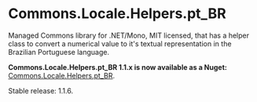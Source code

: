 Commons.Locale.Helpers.pt_BR
============================

Managed Commons library for .NET/Mono, MIT licensed, that has a helper class to convert a numerical value to it's textual representation in the Brazilian Portuguese language.

__Commons.Locale.Helpers.pt_BR 1.1.x is now available as a Nuget:__ [Commons.Locale.Helpers.pt_BR](https://www.nuget.org/packages/Commons.Locale.Helpers.pt_BR/).

Stable release: 1.1.6.
